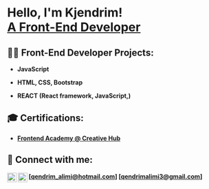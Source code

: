 <h1> Hello, I'm Kjendrim! <br/><a href=https://github.com/a>A Front-End Developer</a>

<h2>👨‍💻 Front-End Developer Projects:</h2>

- <b>JavaScript</b>

- <b>HTML, CSS, Bootstrap </b>
  
- <b>REACT (React framework, JavaScript,)</b><b>

<h2>🎓 Certifications:</h2>

- [Frontend Academy @ Creative Hub]()

<h2> 🤳 Connect with me:</h2>

[qendrim_alimi@hotmail.com]
[qendrimalimi3@gmail.com]
[<img align="left" alt="LinkedIn" width="22px" src=https://cdn.jsdelivr.net/npm/simple-icons@v3/icons/linkedin.svg />][linkedin]
[<img align="left" alt="Instagram" width="22px" src=https://cdn.jsdelivr.net/npm/simple-icons@v3/icons/instagram.svg />][instagram]

[instagram]: https://www.instagram.com/
[linkedin]: https://www.linkedin.com/
